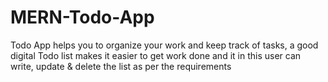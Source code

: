 # MERN-Todo-App
Todo App helps you to organize your work and keep track of tasks, a good digital Todo list makes it easier to get work done and it in this user can write, update &amp; delete the list as per the requirements 
